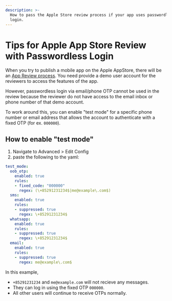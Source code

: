 ```yaml
---
description: >-
  How to pass the Apple Store review process if your app uses passwordless
  login.
---
```


# Tips for Apple App Store Review with Passwordless Login

When you try to publish a mobile app on the Apple AppStore, there will be an [App Review process](https://developer.apple.com/app-store/review/). You need provide a demo user account for the reviewers to access the features of the app.

However, passwordless login via email/phone OTP cannot be used in the review because the reviewer do not have access to the email inbox or phone number of that demo account.

To work around this, you can enable "test mode" for a specific phone number or email address that allows the account to authenticate with a fixed OTP (for ex. `000000`).

## How to enable "test mode"
1. Navigate to Advanced > Edit Config
2. paste the following to the yaml: 
  ```YAML
  test_mode:
    oob_otp:
      enabled: true
      rules:
      - fixed_code: "000000"
        regex: (\+85291231234$|me@example\.com$)
    sms:
      enabled: true
      rules:
      - suppressed: true
        regex: \+85291231234$
    whatsapp:
      enabled: true
      rules:
      - suppressed: true
        regex: \+85291231234$
    email: 
      enabled: true
      rules:
      - suppressed: true
        regex: me@example\.com$
  ```
  In this example,
  - `+85291231234` and `me@example.com` will not recieve any messages.
  - They can log in using the fixed OTP `000000`.
  - All other users will continue to receive OTPs normally.